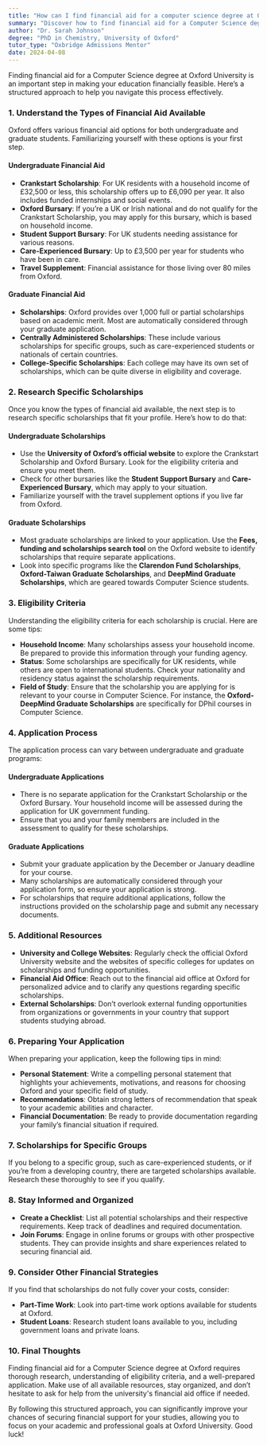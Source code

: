 ```yaml
---
title: "How can I find financial aid for a computer science degree at Oxford?"
summary: "Discover how to find financial aid for a Computer Science degree at Oxford University, including scholarships and bursaries for eligible students."
author: "Dr. Sarah Johnson"
degree: "PhD in Chemistry, University of Oxford"
tutor_type: "Oxbridge Admissions Mentor"
date: 2024-04-08
---
```


Finding financial aid for a Computer Science degree at Oxford University is an important step in making your education financially feasible. Here’s a structured approach to help you navigate this process effectively.

### 1. Understand the Types of Financial Aid Available

Oxford offers various financial aid options for both undergraduate and graduate students. Familiarizing yourself with these options is your first step.

#### Undergraduate Financial Aid

- **Crankstart Scholarship**: For UK residents with a household income of £32,500 or less, this scholarship offers up to £6,090 per year. It also includes funded internships and social events.
- **Oxford Bursary**: If you’re a UK or Irish national and do not qualify for the Crankstart Scholarship, you may apply for this bursary, which is based on household income.
- **Student Support Bursary**: For UK students needing assistance for various reasons.
- **Care-Experienced Bursary**: Up to £3,500 per year for students who have been in care.
- **Travel Supplement**: Financial assistance for those living over 80 miles from Oxford.

#### Graduate Financial Aid

- **Scholarships**: Oxford provides over 1,000 full or partial scholarships based on academic merit. Most are automatically considered through your graduate application.
- **Centrally Administered Scholarships**: These include various scholarships for specific groups, such as care-experienced students or nationals of certain countries.
- **College-Specific Scholarships**: Each college may have its own set of scholarships, which can be quite diverse in eligibility and coverage.

### 2. Research Specific Scholarships

Once you know the types of financial aid available, the next step is to research specific scholarships that fit your profile. Here’s how to do that:

#### Undergraduate Scholarships

- Use the **University of Oxford’s official website** to explore the Crankstart Scholarship and Oxford Bursary. Look for the eligibility criteria and ensure you meet them.
- Check for other bursaries like the **Student Support Bursary** and **Care-Experienced Bursary**, which may apply to your situation.
- Familiarize yourself with the travel supplement options if you live far from Oxford.

#### Graduate Scholarships

- Most graduate scholarships are linked to your application. Use the **Fees, funding and scholarships search tool** on the Oxford website to identify scholarships that require separate applications.
- Look into specific programs like the **Clarendon Fund Scholarships**, **Oxford-Taiwan Graduate Scholarships**, and **DeepMind Graduate Scholarships**, which are geared towards Computer Science students.

### 3. Eligibility Criteria

Understanding the eligibility criteria for each scholarship is crucial. Here are some tips:

- **Household Income**: Many scholarships assess your household income. Be prepared to provide this information through your funding agency.
- **Status**: Some scholarships are specifically for UK residents, while others are open to international students. Check your nationality and residency status against the scholarship requirements.
- **Field of Study**: Ensure that the scholarship you are applying for is relevant to your course in Computer Science. For instance, the **Oxford-DeepMind Graduate Scholarships** are specifically for DPhil courses in Computer Science.

### 4. Application Process

The application process can vary between undergraduate and graduate programs:

#### Undergraduate Applications

- There is no separate application for the Crankstart Scholarship or the Oxford Bursary. Your household income will be assessed during the application for UK government funding. 
- Ensure that you and your family members are included in the assessment to qualify for these scholarships.
  
#### Graduate Applications

- Submit your graduate application by the December or January deadline for your course. 
- Many scholarships are automatically considered through your application form, so ensure your application is strong.
- For scholarships that require additional applications, follow the instructions provided on the scholarship page and submit any necessary documents.

### 5. Additional Resources

- **University and College Websites**: Regularly check the official Oxford University website and the websites of specific colleges for updates on scholarships and funding opportunities.
- **Financial Aid Office**: Reach out to the financial aid office at Oxford for personalized advice and to clarify any questions regarding specific scholarships.
- **External Scholarships**: Don’t overlook external funding opportunities from organizations or governments in your country that support students studying abroad.

### 6. Preparing Your Application

When preparing your application, keep the following tips in mind:

- **Personal Statement**: Write a compelling personal statement that highlights your achievements, motivations, and reasons for choosing Oxford and your specific field of study.
- **Recommendations**: Obtain strong letters of recommendation that speak to your academic abilities and character.
- **Financial Documentation**: Be ready to provide documentation regarding your family’s financial situation if required.

### 7. Scholarships for Specific Groups

If you belong to a specific group, such as care-experienced students, or if you’re from a developing country, there are targeted scholarships available. Research these thoroughly to see if you qualify.

### 8. Stay Informed and Organized

- **Create a Checklist**: List all potential scholarships and their respective requirements. Keep track of deadlines and required documentation.
- **Join Forums**: Engage in online forums or groups with other prospective students. They can provide insights and share experiences related to securing financial aid.

### 9. Consider Other Financial Strategies

If you find that scholarships do not fully cover your costs, consider:

- **Part-Time Work**: Look into part-time work options available for students at Oxford. 
- **Student Loans**: Research student loans available to you, including government loans and private loans.

### 10. Final Thoughts

Finding financial aid for a Computer Science degree at Oxford requires thorough research, understanding of eligibility criteria, and a well-prepared application. Make use of all available resources, stay organized, and don’t hesitate to ask for help from the university's financial aid office if needed. 

By following this structured approach, you can significantly improve your chances of securing financial support for your studies, allowing you to focus on your academic and professional goals at Oxford University. Good luck!
    